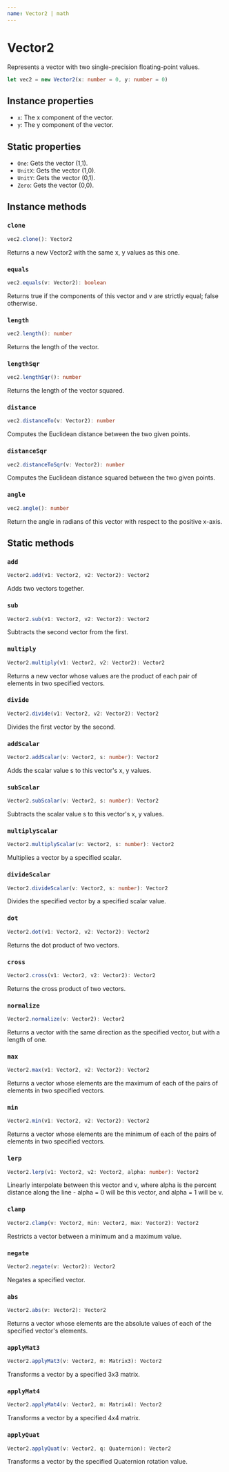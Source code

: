 ```yaml
---
name: Vector2 | math
---
```


# Vector2
Represents a vector with two single-precision floating-point values.
```typescript
let vec2 = new Vector2(x: number = 0, y: number = 0)
```

## Instance properties
- `x`: The x component of the vector.
- `y`: The y component of the vector.

## Static properties
- `One`: Gets the vector (1,1).
- `UnitX`: Gets the vector (1,0).
- `UnitY`: Gets the vector (0,1).
- `Zero`: Gets the vector (0,0).

## Instance methods
### `clone`
```typescript
vec2.clone(): Vector2
```
Returns a new Vector2 with the same x, y values as this one.

### `equals`
```typescript
vec2.equals(v: Vector2): boolean
```
Returns true if the components of this vector and v are strictly equal; false otherwise.

### `length`
```typescript
vec2.length(): number
```
Returns the length of the vector.

### `lengthSqr`
```typescript
vec2.lengthSqr(): number
```
Returns the length of the vector squared.

### `distance`
```typescript
vec2.distanceTo(v: Vector2): number
```
Computes the Euclidean distance between the two given points.

### `distanceSqr`
```typescript
vec2.distanceToSqr(v: Vector2): number
```
Computes the Euclidean distance squared between the two given points.

### `angle`
```typescript
vec2.angle(): number
```
Return the angle in radians of this vector with respect to the positive x-axis.

## Static methods
### `add`
```typescript
Vector2.add(v1: Vector2, v2: Vector2): Vector2
```
Adds two vectors together.

### `sub`
```typescript
Vector2.sub(v1: Vector2, v2: Vector2): Vector2
```
Subtracts the second vector from the first.

### `multiply`
```typescript
Vector2.multiply(v1: Vector2, v2: Vector2): Vector2
```
Returns a new vector whose values are the product of each pair of elements in two specified vectors.

### `divide`
```typescript
Vector2.divide(v1: Vector2, v2: Vector2): Vector2
```
Divides the first vector by the second.

### `addScalar`
```typescript
Vector2.addScalar(v: Vector2, s: number): Vector2
```
Adds the scalar value s to this vector's x, y values.

### `subScalar`
```typescript
Vector2.subScalar(v: Vector2, s: number): Vector2
```
Subtracts the scalar value s to this vector's x, y values.

### `multiplyScalar`
```typescript
Vector2.multiplyScalar(v: Vector2, s: number): Vector2
```
Multiplies a vector by a specified scalar.

### `divideScalar`
```typescript
Vector2.divideScalar(v: Vector2, s: number): Vector2
```
Divides the specified vector by a specified scalar value.

### `dot`
```typescript
Vector2.dot(v1: Vector2, v2: Vector2): Vector2
```
Returns the dot product of two vectors.

### `cross`
```typescript
Vector2.cross(v1: Vector2, v2: Vector2): Vector2
```
Returns the cross product of two vectors.

### `normalize`
```typescript
Vector2.normalize(v: Vector2): Vector2
```
Returns a vector with the same direction as the specified vector, but with a length of one.

### `max`
```typescript
Vector2.max(v1: Vector2, v2: Vector2): Vector2
```
Returns a vector whose elements are the maximum of each of the pairs of elements in two specified vectors.

### `min`
```typescript
Vector2.min(v1: Vector2, v2: Vector2): Vector2
```
Returns a vector whose elements are the minimum of each of the pairs of elements in two specified vectors.

### `lerp`
```typescript
Vector2.lerp(v1: Vector2, v2: Vector2, alpha: number): Vector2
```
Linearly interpolate between this vector and v, where alpha is the percent distance along the line - alpha = 0 will be this vector, and alpha = 1 will be v.

### `clamp`
```typescript
Vector2.clamp(v: Vector2, min: Vector2, max: Vector2): Vector2
```
Restricts a vector between a minimum and a maximum value.

### `negate`
```typescript
Vector2.negate(v: Vector2): Vector2
```
Negates a specified vector.

### `abs`
```typescript
Vector2.abs(v: Vector2): Vector2
```
Returns a vector whose elements are the absolute values of each of the specified vector's elements.

### `applyMat3`
```typescript
Vector2.applyMat3(v: Vector2, m: Matrix3): Vector2
```
Transforms a vector by a specified 3x3 matrix.

### `applyMat4`
```typescript
Vector2.applyMat4(v: Vector2, m: Matrix4): Vector2
```
Transforms a vector by a specified 4x4 matrix.

### `applyQuat`
```typescript
Vector2.applyQuat(v: Vector2, q: Quaternion): Vector2
```
Transforms a vector by the specified Quaternion rotation value.
